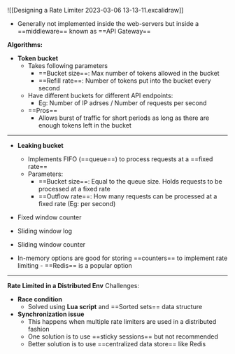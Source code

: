 ![[Designing a Rate Limiter 2023-03-06 13-13-11.excalidraw]]

- Generally not implemented inside the web-servers but inside a ==middleware== known as ==API Gateway==

**Algorithms:**
- **Token bucket**
	- Takes following parameters
		- ==Bucket size==: Max number of tokens allowed in the bucket
		- ==Refill rate==: Number of tokens put into the bucket every second
	- Have different buckets for different API endpoints:
		- Eg: Number of IP adrses / Number of requests per second
	- ==Pros==
		- Allows burst of traffic for short periods as long as there are enough tokens left in the bucket
--- 
- **Leaking bucket**
	- Implements FIFO (==queue==) to process requests at a ==fixed rate==
	- Parameters:
		- ==Bucket size==: Equal to the queue size.  Holds requests to be processed at a fixed rate
		- ==Outflow rate==: How many requests can be processed at a fixed rate (Eg: per second) 
- Fixed window counter
- Sliding window log
- Sliding window counter


- In-memory options are good for storing ==counters== to implement rate limiting - ==Redis== is a popular option


--- 
**Rate Limited in a Distributed Env**
Challenges:
- **Race condition**
	- Solved using **Lua script** and ==Sorted sets== data structure
- **Synchronization issue**
	- This happens when multiple rate limiters are used in a distributed fashion
	- One solution is to use ==sticky sessions== but not recommended
	- Better solution is to use ==centralized data store== like Redis